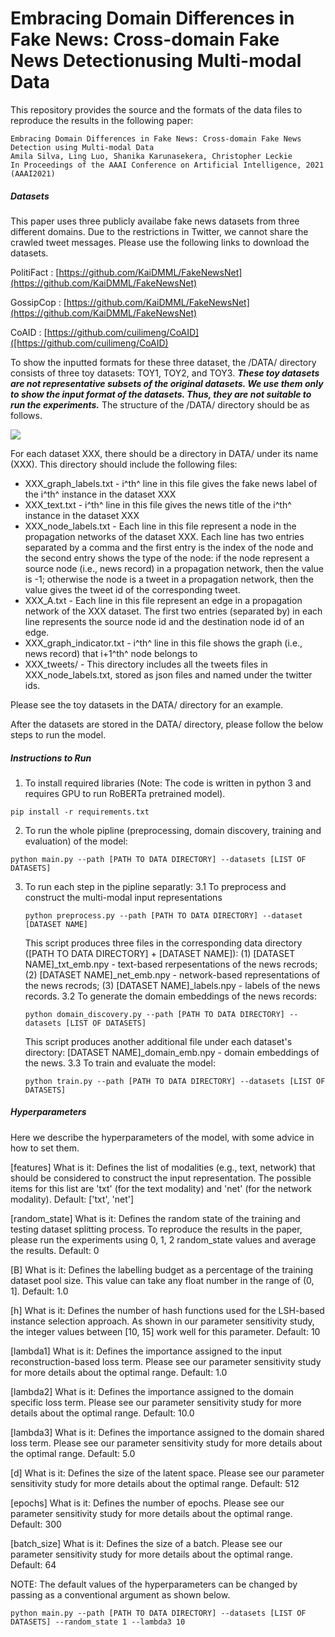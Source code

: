# Embracing Domain Differences in Fake News: Cross-domain Fake News Detectionusing Multi-modal Data

This repository provides the source and the formats of the data files to reproduce the results in the following paper:

```
Embracing Domain Differences in Fake News: Cross-domain Fake News Detection using Multi-modal Data
Amila Silva, Ling Luo, Shanika Karunasekera, Christopher Leckie
In Proceedings of the AAAI Conference on Artificial Intelligence, 2021 (AAAI2021)
```

##### Datasets 
This paper uses three publicly availabe fake news datasets from three different domains. Due to the restrictions in Twitter, we cannot share the crawled tweet messages. Please use the following links to download the datasets.

PolitiFact :
[https://github.com/KaiDMML/FakeNewsNet](https://github.com/KaiDMML/FakeNewsNet)

GossipCop :
[https://github.com/KaiDMML/FakeNewsNet](https://github.com/KaiDMML/FakeNewsNet)

CoAID :
[https://github.com/cuilimeng/CoAID]([https://github.com/cuilimeng/CoAID)

To show the inputted formats for these three dataset, the /DATA/ directory consists of three toy datasets: TOY1, TOY2, and TOY3. ***These toy datasets are not representative subsets of the original datasets. We use them only to show the input format of the datasets. Thus, they are not suitable to run the experiments.*** The structure of the /DATA/ directory should be as follows.


![](https://i.imgur.com/iHj3PIj.png)

For each dataset XXX, there should be a directory in DATA/ under its name (XXX). This directory should include the following files:
* XXX_graph_labels.txt - i^th^ line in this file gives the fake news label of the i^th^ instance in the dataset XXX 
* XXX_text.txt - i^th^ line in this file gives the news title of the i^th^ instance in the dataset XXX
* XXX_node_labels.txt - Each line in this file represent a node in the propagation networks of the dataset XXX. Each line has two entries separated by a comma and the first entry is the index of the node and the second entry shows the type of the node: if the node represent a source node (i.e., news record) in a propagation network, then the value is -1; otherwise the node is a tweet in a propagation network,  then the value gives the tweet id of the corresponding tweet. 
* XXX_A.txt - Each line in this file represent an edge in a propagation network of the XXX dataset. The first two entries (separated by) in each line represents the source node id and the destination node id of an edge.
* XXX_graph_indicator.txt - i^th^ line in this file shows the graph (i.e., news record) that i+1^th^ node belongs to 
* XXX_tweets/ - This directory includes all the tweets files in XXX_node_labels.txt, stored as json files and named under the twitter ids.
 
Please see the toy datasets in the DATA/ directory for an example.

After the datasets are stored in the DATA/ directory, please follow the below steps to run the model. 

##### Instructions to Run 
1. To install required libraries (Note: The code is written in python 3 and requires GPU to run RoBERTa pretrained model).
```shell=
pip install -r requirements.txt
```

2. To run the whole pipline (preprocessing, domain discovery, training and evaluation) of the model:
```shell=
python main.py --path [PATH TO DATA DIRECTORY] --datasets [LIST OF DATASETS]
```

3. To run each step in the pipline separatly:
    3.1 To preprocess and construct the multi-modal input representations
    ```shell=
    python preprocess.py --path [PATH TO DATA DIRECTORY] --dataset [DATASET NAME]
    ```
    This script produces three files in the corresponding data directory ([PATH TO DATA DIRECTORY] + [DATASET NAME]): (1) [DATASET NAME]_txt_emb.npy - text-based rerpesentations of the news recrods; (2) [DATASET NAME]_net_emb.npy - network-based representations of the news recrods; (3) [DATASET NAME]_labels.npy - labels of the news records.
    3.2 To generate the domain embeddings of the news records:
    ```shell
    python domain_discovery.py --path [PATH TO DATA DIRECTORY] --datasets [LIST OF DATASETS]
    ```
    This script produces another additional file under each dataset's directory: [DATASET NAME]_domain_emb.npy - domain embeddings of the news.
    3.3 To train and evaluate the model:
    ```shell=
    python train.py --path [PATH TO DATA DIRECTORY] --datasets [LIST OF DATASETS]
    ```
    
##### Hyperparameters
Here we describe the hyperparameters of the model, with some advice in how to set them.

[features] 
What is it: Defines the list of modalities (e.g., text, network) that should be considered to construct the input representation. The possible items for this list are 'txt' (for the text modality) and 'net' (for the network modality).
Default: ['txt', 'net']

[random_state]
What is it: Defines the random state of the training and testing dataset splitting process. To reproduce the results in the paper, please run the experiments using 0, 1, 2 random_state values and average the results.
Default: 0 

[B]
What is it: Defines the labelling budget as a percentage of the training dataset pool size. This value can take any float number in the range of (0, 1].
Default: 1.0


[h]
What is it: Defines the number of hash functions used for the LSH-based instance selection approach. As shown in our parameter sensitivity study, the integer values between [10, 15] work well for this parameter. 
Default: 10

[lambda1]
What is it: Defines the importance assigned to the input reconstruction-based loss term. Please see our parameter sensitivity study for more details about the optimal range.
Default: 1.0

[lambda2]
What is it: Defines the importance assigned to the domain specific loss term. Please see our parameter sensitivity study for more details about the optimal range.
Default: 10.0

[lambda3]
What is it: Defines the importance assigned to the domain shared loss term. Please see our parameter sensitivity study for more details about the optimal range.
Default: 5.0

[d]
What is it: Defines the size of the latent space. Please see our parameter sensitivity study for more details about the optimal range.
Default: 512

[epochs]
What is it: Defines the number of epochs. Please see our parameter sensitivity study for more details about the optimal range.
Default: 300

[batch_size]
What is it: Defines the size of a batch. Please see our parameter sensitivity study for more details about the optimal range.
Default: 64
    
NOTE: The default values of the hyperparameters can be changed by passing as a conventional argument as shown below.
```shell=
python main.py --path [PATH TO DATA DIRECTORY] --datasets [LIST OF DATASETS] --random_state 1 --lambda3 10
```


